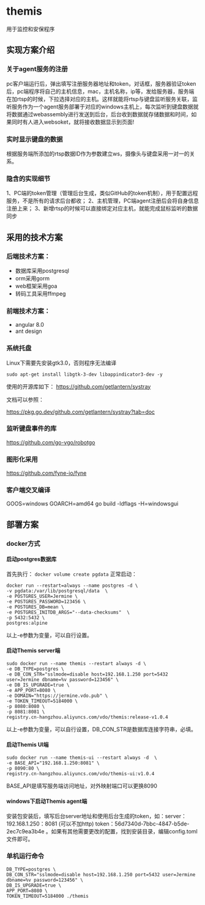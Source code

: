 # themis
用于监控和安保程序

## 实现方案介绍

### 关于agent服务的注册
pc客户端运行后，弹出填写注册服务器地址和token，对话框，服务器验证token后，pc端程序将自己的主机信息，mac，主机名称，ip等，发给服务器，服务端在加rtsp的时候，下拉选择对应的主机。这样就能将rtsp与键盘监听服务关联，监听服务作为一个agent服务部署于对应的windows主机上，每次监听到键盘数据就将数据通过webassembly进行发送到后台，后台收到数据就存储数据和时间，如果同时有人进入websoket，就将接收数据显示到页面!

### 实时显示键盘的数据
根据服务端所添加的rtsp数据ID作为参数建立ws，摄像头与键盘采用一对一的关系。

### 隐含的实现细节
1、PC端的token管理（管理后台生成，类似GitHub的token机制），用于配置远程服务，不是所有的请求后台都收；
2、主机管理，PC端agent注册后会将自身信息注册上来；
3、新增rtsp的时候可以直接绑定对应主机，就能完成鼠标监听的数据同步

## 采用的技术方案

### 后端技术方案：

- 数据库采用postgresql
- orm采用gorm
- web框架采用goa
- 转码工具采用ffmpeg

### 前端技术方案：

- angular 8.0
- ant design

### 系统托盘

Linux下需要先安装gtk3.0，否则程序无法编译

```
sudo apt-get install libgtk-3-dev libappindicator3-dev -y
```

使用的开源库如下：
https://github.com/getlantern/systray

文档可以参照：

https://pkg.go.dev/github.com/getlantern/systray?tab=doc

### 监听键盘事件的库

https://github.com/go-vgo/robotgo

### 图形化采用

https://github.com/fyne-io/fyne

### 客户端交叉编译

GOOS=windows GOARCH=amd64 go build -ldflags -H=windowsgui

## 部署方案

### docker方式

#### 启动postgres数据库

首先执行：
``
docker volume create pgdata
``
正常启动：
```
docker run --restart=always --name postgres -d \
-v pgdata:/var/lib/postgresql/data  \
-e POSTGRES_USER=Jermine \
-e POSTGRES_PASSWORD=123456 \  
-e POSTGRES_DB=mean \
-e POSTGRES_INITDB_ARGS="--data-checksums"  \
-p 5432:5432 \
postgres:alpine
```
以上-e参数为变量，可以自行设置。

#### 启动Themis server端
```
sudo docker run --name themis --restart always -d \
-e DB_TYPE=postgres \
-e DB_CON_STR="sslmode=disable host=192.168.1.250 port=5432 user=Jermine dbname=%v password=123456" \
-e DB_IS_UPGRADE=true \
-e APP_PORT=8080 \
-e DOMAIN="https://jermine.vdo.pub" \
-e TOKEN_TIMEOUT=5184000 \
-p 8080:8080 \
-p 8081:8081 \
registry.cn-hangzhou.aliyuncs.com/vdo/themis:release-v1.0.4
```

以上-e参数为变量，可以自行设置，DB_CON_STR是数据库连接字符串，必填。

#### 启动Themis UI端

```
sudo docker run --name themis-ui --restart always -d  \
-e BASE_API="192.168.1.250:8081" \
-p 8090:80 \
registry.cn-hangzhou.aliyuncs.com/vdo/themis-ui:v1.0.4
```
BASE_API是填写服务端访问地址，对外映射端口可以更换8090
#### windows下启动Themis agent端

安装包安装后，填写后台server地址和使用后台生成的token，如：server：192.168.1.250：8081 (可以不加http) token：56d7340d-7bbc-4847-b5de-2ec7c9ea3b4e
。如果有其他需要更改的配置，找到安装目录，编辑config.toml文件即可。

### 单机运行命令

```
DB_TYPE=postgres \
DB_CON_STR="sslmode=disable host=192.168.1.250 port=5432 user=Jermine dbname=%v password=123456" \
DB_IS_UPGRADE=true \
APP_PORT=8080 \
TOKEN_TIMEOUT=5184000 ./themis
```